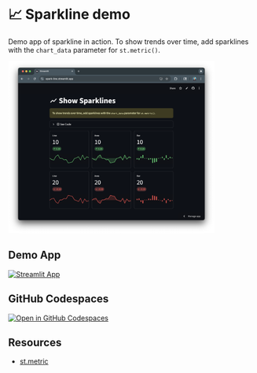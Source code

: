 # 📈 Sparkline demo

Demo app of sparkline in action. To show trends over time, add sparklines with the `chart_data` parameter for `st.metric()`.

<img src="st-spark-line.png" height="350"/>

## Demo App

[![Streamlit App](https://static.streamlit.io/badges/streamlit_badge_black_white.svg)](https://spark-line.streamlit.app/)

## GitHub Codespaces

[![Open in GitHub Codespaces](https://github.com/codespaces/badge.svg)](https://codespaces.new/dataprofessor/st-spark-line?quickstart=1)

## Resources

- [st.metric](https://docs.streamlit.io/develop/api-reference/data/st.metric)
